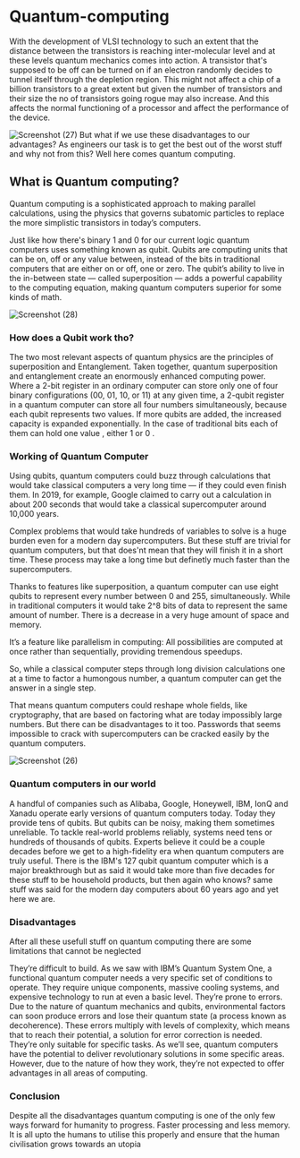 # Quantum-computing

 With the development of VLSI technology to such an extent that the distance between the transistors is reaching inter-molecular level
and at these levels quantum mechanics comes into action. A transistor that's supposed to be off can be turned on if an electron randomly
 decides to tunnel itself through the depletion region. This might not affect a chip of a billion transistors to a great extent but given the number 
 of transistors and their size the no of transistors going rogue may also increase. And this affects the normal functioning of a processor and affect the
 performance of the device. 

![Screenshot (27)](https://user-images.githubusercontent.com/80198193/174319283-0fb6f129-bb5e-47ab-91ac-50e6679216f8.png)
 But what if we use these disadvantages to our advantages? As engineers our task is to get the best out of the worst stuff and why not from this?
 Well here comes quantum computing.

## What is Quantum computing?
 Quantum computing is a sophisticated approach to making parallel calculations, using the physics that governs subatomic particles to replace the more simplistic transistors in today’s computers. 
> 
Just like how there's binary 1 and 0 for our current logic quantum computers uses something known as qubit. Qubits are computing units that can be on, off or any value between, instead of the bits in traditional computers that are either on or off, one or zero. The qubit’s ability to live in the in-between state — called superposition — adds a powerful capability to the computing equation, making quantum computers superior for some kinds of math.

![Screenshot (28)](https://user-images.githubusercontent.com/80198193/174319217-25d9f885-84df-4521-b5bf-0f2be3e9e871.png)
### How does a Qubit work tho?
The two most relevant aspects of quantum physics are the principles of superposition and Entanglement. Taken together, quantum superposition and entanglement create an enormously enhanced computing power. Where a 2-bit register in an ordinary computer can store only one of four binary configurations (00, 01, 10, or 11) at any given time, a 2-qubit register in a quantum computer can store all four numbers simultaneously, because each qubit represents two values. If more qubits are added, the increased capacity is expanded exponentially.
 In the case of traditional bits each of them can hold one value , either 1 or 0 .
 ### Working of Quantum Computer
 Using qubits, quantum computers could buzz through calculations that would take classical computers a very long time — if they could even finish them. In 2019, for example, Google claimed to carry out a calculation in about 200 seconds that would take a classical supercomputer around 10,000 years. 

Complex problems that would take hundreds of variables to solve is a huge burden even for a modern day supercomputers. But these stuff are trivial for quantum computers, but that does'nt mean that they will finish it in a short time. These process may take a long time but definetly much faster than the supercomputers. 
> 
  Thanks to features like superposition, a quantum computer can use eight qubits to represent every number between 0 and 255, simultaneously. While in traditional computers it would take 2^8 bits of data to represent the same amount of number. There is a decrease in a very huge amount of space and memory.

It’s a feature like parallelism in computing: All possibilities are computed at once rather than sequentially, providing tremendous speedups.

So, while a classical computer steps through long division calculations one at a time to factor a humongous number, a quantum computer can get the answer in a single step. 

That means quantum computers could reshape whole fields, like cryptography, that are based on factoring what are today impossibly large numbers. But there can be disadvantages to it too. Passwords that seems impossible to crack with supercomputers can be cracked easily by the quantum computers.

![Screenshot (26)](https://user-images.githubusercontent.com/80198193/174318845-7e41cbb0-111f-4673-8dc1-dc0527e5b8ec.png)
### Quantum computers in our world
A handful of companies such as Alibaba, Google, Honeywell, IBM, IonQ and Xanadu operate early versions of quantum computers today.
Today they provide tens of qubits. But qubits can be noisy, making them sometimes unreliable. To tackle real-world problems reliably, systems need tens or hundreds of thousands of qubits.
Experts believe it could be a couple decades before we get to a high-fidelity era when quantum computers are truly useful. There is the IBM's 127 qubit quantum computer which is a major breakthrough but as said it would take more than five decades for these stuff to be household products, but then again who knows? same stuff was said for the modern day computers about 60 years ago and yet here we are.
### Disadvantages 
After all these usefull stuff on quantum computing there are some limitations that cannot be neglected

They’re difficult to build. As we saw with IBM’s Quantum System One, a functional quantum computer needs a very specific set of conditions to operate. They require unique components, massive cooling systems, and expensive technology to run at even a basic level. 
They’re prone to errors. Due to the nature of quantum mechanics and qubits, environmental factors can soon produce errors and lose their quantum state (a process known as decoherence). These errors multiply with levels of complexity, which means that to reach their potential, a solution for error correction is needed. 
They’re only suitable for specific tasks. As we’ll see, quantum computers have the potential to deliver revolutionary solutions in some specific areas. However, due to the nature of how they work, they’re not expected to offer advantages in all areas of computing. 
### Conclusion
  Despite all the disadvantages quantum computing is one of the only few ways forward for humanity to progress. Faster processing and less memory. It is all upto the humans to utilise this properly and ensure that the human civilisation grows towards an utopia
